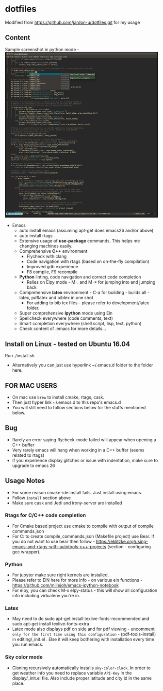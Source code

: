 # dotfiles
Modified from https://github.com/jardon-u/dotfiles.git for my usage
## Content

Sample screenshot in python mode - ![Alt text](./screenshot.png?raw=true "Python")

* Emacs
  * auto install emacs (assuming apt-get does emacs26 and/or above)
  * auto install rtags
  * Extensive usage of **use-package** commands. This helps me changing machines easily.
  * Comprehensive **C++** environment
    * Flycheck with clang
    * Code navigation with rtags (based on on-the-fly compilation)
    * Improved gdb experience
    * F8 compile, F9 recompile
  * **Python** linting, code navigation and correct code completion
    * Relies on Elpy mode - M-. and M-* for jumping into and jumping back
  * Comprehensive **latex** environment - C-a for building - builds all - latex, pdflatex and bibtex in one shot
    * For adding to bib tex files - please refer to development/latex folder.
  * Super comprehensive **Ipython** mode using Ein
  * Spellcheck everywhere (code comments, text)
  * Smart completion everywhere (shell script, lisp, text, python)
  * Check content of .emacs for more details...

## Install on Linux - tested on Ubuntu 16.04

   Run
   ./install.sh
   * Alternatively you can just use hyperlink ~/.emacs.d folder to the folder here.

## FOR MAC USERS
  * On mac use `brew` to install cmake, rtags, cask.
  * Then just hyper link ~/.emacs.d to this repo's emacs.d
  * You will still need to follow sections below for the stuffs mentioned below.

## Bug

   * Rarely an error saying flycheck-mode failed will appear when opening a C++ buffer
   * Very rarely emacs will hang when working in a C++ buffer (seems related to rtags)
   * If you experience display glitches or issue with indentation, make sure to upgrade to emacs 26


## Usage Notes
   * For some reason cmake-ide install fails. Just install using emacs.
   * Follow `install` section above
   * Make sure cask and Jedi and irony-server are installed

### Rtags for C/C++ code completion
   * For Cmake based project use cmake to compile with output of compile commands.json
   * For C: to create compile_commands.json (Makefile project) use Bear. If you do not want to use bear then follow - https://eklitzke.org/using-emacs-and-rtags-with-autotools-c++-projects (section - configuring gcc wrapper).


### Python
   * For jupyter make sure right kernels are installed.
   * Please refer to EIN here for more info - on various ein functions - https://github.com/millejoh/emacs-ipython-notebook
   * For elpy, you can check M-x elpy-status - this will show all configuration info including virtualenv you're in.

### Latex
  * May need to do sudo apt-get install texlive-fonts-recommended and sudo apt-get install texlive-fonts-extra
  * Latex mode also displays pdf on side and for pdf viewing - uncomment `only for the first time using this configuration` -
  (pdf-tools-install) in  editing/_init.el . Else it will keep bothering with installation every time you run emacs.

### Sky color mode
  * Cloning recursively automatically installs `sky-color-clock`. In order to get weather info you need to replace
    variable `API-Key` in the display/_init.el file. Also include proper latitude and city id in the same place.

